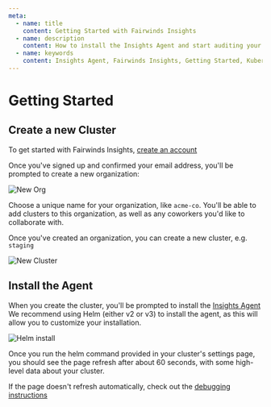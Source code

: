 ```yaml
---
meta:
  - name: title
    content: Getting Started with Fairwinds Insights
  - name: description
    content: How to install the Insights Agent and start auditing your Kubernetes cluster
  - name: keywords
    content: Insights Agent, Fairwinds Insights, Getting Started, Kuberenetes Audit
---
```

# Getting Started

## Create a new Cluster

To get started with Fairwinds Insights, [create an account](https://insights.fairwinds.com/auth/register)

Once you've signed up and confirmed your email address, you'll be prompted to
create a new organization:

![New Org](/img/new-org.png)

Choose a unique name for your organization, like `acme-co`. You'll be able to add clusters to this
organization, as well as any coworkers you'd like to collaborate with.

Once you've created an organization, you can create a new cluster, e.g. `staging`

![New Cluster](/img/new-cluster.png)

## Install the Agent

When you create the cluster, you'll be prompted to install the [Insights Agent](./insights-agent)
We recommend using Helm (either v2 or v3) to install the agent, as this will
allow you to customize your installation.

![Helm install](/img/helm-install.png)

Once you run the helm command provided in your cluster's settings page, you should see the
page refresh after about 60 seconds, with some high-level data about your cluster.

If the page doesn't refresh automatically, check out the [debugging instructions](./insights-agent#debugging)
